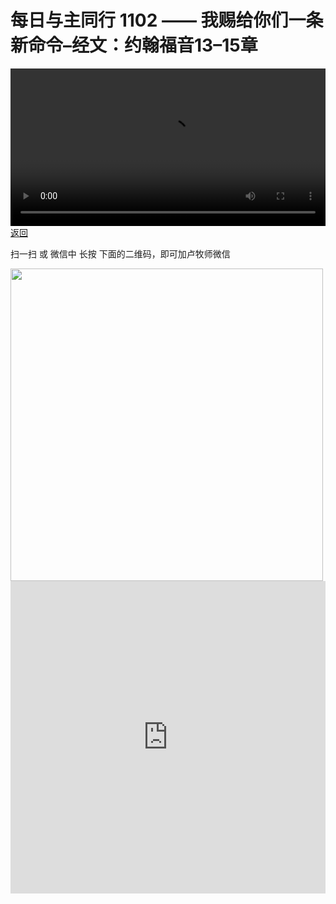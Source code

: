 # 每日与主同行 1102 —— 我赐给你们一条新命令–经文：约翰福音13–15章

<video width='100%' controls src='https://go2024.simai.life/api?redirect=https://r2.savefamily.net/@pastorpaulqiankunlu618/qU-XQ_WMpYI.mp4?metric=PastorLu%26keyword=webpage%26type=video%26bot=26%26to=webpage'></video>
<a href='../daily.html'> 返回 </a>
<p>扫一扫 或 微信中 长按 下面的二维码，即可加卢牧师微信</p>
<img src='https://r2.savefamily.net/OVagt1.JPG' width='500px' />



<iframe width="100%" height="500" src="https://www.youtube.com/embed/qU-XQ_WMpYI?si=zz5OCgHQvyW71w8c&amp;controls=0" title="YouTube video player" frameborder="0" allow="accelerometer; autoplay; clipboard-write; encrypted-media; gyroscope; picture-in-picture; web-share" referrerpolicy="strict-origin-when-cross-origin" allowfullscreen></iframe>